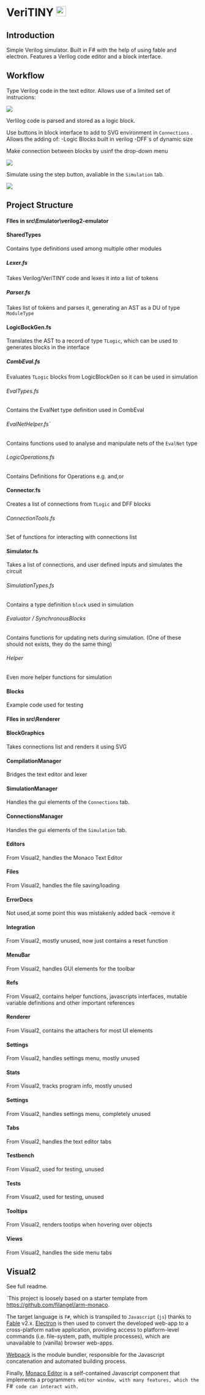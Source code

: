 # VeriTINY  <img src="https://github.com/channen2/Verilog2/blob/master/visual.png" width="26" height="26">

## Introduction

Simple Verilog simulator.
Built in F# with the help of using fable and electron.
Features a Verllog code editor and a block interface.

## Workflow

Type Verilog code in the text editor. Allows use of a limited set of instrucions:


<image src="https://github.com/channen2/Verilog2/blob/master/Help1.PNG">

Verlilog code is parsed and stored as a logic block.

Use buttons in block interface to add to SVG environment in `Connections` . Allows the adding of:
    -Logic Blocks built in verilog
    -DFF`s of dynamic size

Make connection between blocks by usinf the drop-down menu


<image src="https://github.com/channen2/Verilog2/blob/master/Help2.PNG">

Simulate using the step button, avaliable in the `Simulation` tab.

<image src="https://github.com/channen2/Verilog2/blob/master/Help3.PNG">

## Project Structure

#### FIles in src\Emulator\verilog2-emulator

#### SharedTypes
Contains type definitions used among multiple other modules

##### Lexer.fs
Takes Verilog/VeriTINY code and lexes it into a list of tokens

##### Parser.fs
Takes list of tokens and parses it, generating an AST as a DU of type `ModuleType`

#### LogicBockGen.fs
Translates the AST to a record of type `TLogic`, which can be used to generates blocks in the interface

##### CombEval.fs
Evaluates `TLogic` blocks from LogicBlockGen so it can be used in simulation

###### EvalTypes.fs 
Contains the EvalNet type definition used in CombEval

###### EvalNetHelper.fs`
Contains functions used to analyse and manipulate nets of the `EvalNet` type 

###### LogicOperations.fs 
Contains Definitions for Operations e.g. and,or 

#### Connector.fs
Creates a list of connections from `TLogic` and DFF blocks
###### ConnectionTools.fs
Set of functions for interacting with connections list

#### Simulator.fs
Takes a list of connections, and user defined inputs and simulates the circuit

###### SimulationTypes.fs
Contains a type definition `block` used in simulation

###### Evaluator / SynchronousBlocks
Contains functions for updating nets during simulation. (One of these should not exists, they do the same thing)

###### Helper 
Even more helper functions for simulation

#### Blocks
Example code used for testing

#### FIles in src\Renderer

#### BlockGraphics
Takes connections list and renders it using SVG

#### CompilationManager
Bridges the text editor and lexer

#### SimulationManager
Handles the gui elements of the `Connections` tab. 

#### ConnectionsManager
Handles the gui elements of the `Simulation` tab. 

#### Editors
From Visual2, handles the Monaco Text Editor

#### Files
From Visual2, handles the file saving/loading

#### ErrorDocs
Not used,at some point this was mistakenly added back -remove it

#### Integration
From Visual2, mostly unused, now just contains a reset function

#### MenuBar
From Visual2, handles GUI elements for the toolbar

#### Refs
From Visual2, contains helper functions, javascripts interfaces, mutable variable definitions and other important references

#### Renderer
From Visual2, contains the attachers for most UI elements

#### Settings
From Visual2, handles settings menu, mostly unused

#### Stats
From Visual2, tracks program info, mostly unused

#### Settings
From Visual2, handles settings menu, completely unused

#### Tabs
From Visual2, handles the text editor tabs

#### Testbench
From Visual2, used for testing, unused

#### Tests
From Visual2, used for testing, unused

#### Tooltips
From Visual2, renders tootips when hovering over objects

#### Views
From Visual2, handles the side menu tabs  


## Visual2

See full readme.

[](https://github.com/ImperialCollegeLondon/Visual2)

[](https://github.com/ImperialCollegeLondon/Visual2/wiki/Acknowledgements)


`This project is loosely based on a starter template from https://github.com/filangel/arm-monaco.

The target language is `F#`, which is transpiled to `Javascript` (`js`) thanks to [Fable](https://fable.io) v2.x. [Electron](https://electronjs.org/) is then used to convert the developed web-app to a cross-platform native application, providing access to platform-level commands (i.e. file-system, path, multiple processes), which are unavailable to (vanilla) browser web-apps.

[Webpack](https://webpack.js.org/) is the module bundler, responsible for the Javascript concatenation and automated building process.

Finally, [Monaco Editor](https://microsoft.github.io/monaco-editor/) is  a self-contained Javascript component that implements a programmer`s editor window, with many features, which the `F#` code can interact with.`
